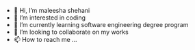 - 👋 Hi, I’m maleesha shehani
- 👀 I’m interested in coding
- 🌱 I’m currently learning software engineering degree program
- 💞️ I’m looking to collaborate on my works
- 📫 How to reach me ...

<!---
maleesha0124/maleesha0124 is a ✨ special ✨ repository because its `README.md` (this file) appears on your GitHub profile.
You can click the Preview link to take a look at your changes.
--->
